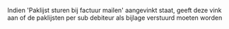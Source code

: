 Indien 'Paklijst sturen bij factuur mailen' aangevinkt staat, geeft deze vink aan of de paklijsten per sub debiteur als bijlage verstuurd moeten worden